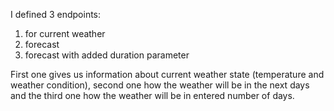 I defined 3 endpoints:
1) for current weather
2) forecast
3) forecast with added duration parameter

First one gives us information about current weather state (temperature and weather condition), second one how the weather will be in the next days and the third 
one how the weather will be in entered number of days.
